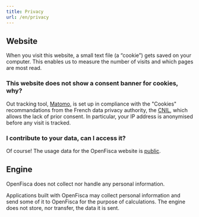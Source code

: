 ```yaml
---
title: Privacy
url: /en/privacy
---
```


## Website

When you visit this website, a small text file (a “cookie”) gets saved on your computer. This enables us to measure the number of visits and which pages are most read.

<div id="matomo-opt-out" class="mb-xl"></div>
<script src="https://stats.data.gouv.fr/index.php?module=CoreAdminHome&action=optOutJS&divId=matomo-opt-out&language=en&backgroundColor=fff&fontColor=333&fontSize=16px&fontFamily=Inter var&showIntro=1"></script>

### This website does not show a consent banner for cookies, why?

Out tracking tool, [Matomo](https://matomo.org), is set up in compliance with the "Cookies" recommandations from the French data privacy authority, the [CNIL](https://www.cnil.fr/fr/solutions-pour-la-mesure-daudience), which allows the lack of prior consent. In particular, your IP address is anonymised before any visit is tracked.

### I contribute to your data, can I access it?

Of course! The usage data for the OpenFisca website is [public](https://stats.data.gouv.fr/index.php?module=CoreHome&action=index&idSite=4&period=range&date=previous30#?module=Dashboard&action=embeddedIndex&idSite=4&period=range&date=previous30&idDashboard=1).

## Engine

OpenFisca does not collect nor handle any personal information.

Applications built with OpenFisca may collect personal information and send some of it to OpenFisca for the purpose of calculations. The engine does not store, nor transfer, the data it is sent.
